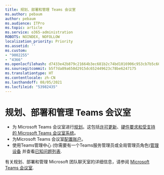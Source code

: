 ```yaml
---
title: 规划、部署和管理 Teams 会议室
ms.author: pebaum
author: pebaum
ms.audience: ITPro
ms.topic: article
ms.service: o365-administration
ROBOTS: NOINDEX, NOFOLLOW
localization_priority: Priority
ms.assetid: ''
ms.custom:
- "9002255"
- "4366"
ms.openlocfilehash: d7433e42b879c21664b3ec681b2c74bd1016906c953cb7b5c60f8b4d57eb9540
ms.sourcegitcommit: b5f7da89a650d2915dc652449623c78be6247175
ms.translationtype: HT
ms.contentlocale: zh-CN
ms.lasthandoff: 08/05/2021
ms.locfileid: "53982435"
---
```

# <a name="plan-deploy-and-manage-teams-rooms"></a>规划、部署和管理 Teams 会议室

- 为 Microsoft Teams 会议室进行[规划](https://docs.microsoft.com/microsoftteams/rooms/rooms-plan)。这包括[许可更新](https://docs.microsoft.com/microsoftteams/rooms/rooms-licensing)、[硬件要求和受支持的 Microsoft Teams 会议室系统](https://docs.microsoft.com/microsoftteams/rooms/requirements#hardware-requirements)。
- 为Microsoft Teams 会议室[配置账户](https://docs.microsoft.com/microsoftteams/rooms/rooms-configure-accounts)。
- 使用Teams管理中心 (你需要有一个Teams服务管理员或全局管理员角色)[管理设备](https://docs.microsoft.com/microsoftteams/rooms/rooms-manage)  并查看[已知问题列表](https://docs.microsoft.com/microsoftteams/rooms/known-issues).

有关规划、部署和管理 Microsoft 团队聊天室的详细信息，请参阅 [Microsoft Teams 会议室](https://docs.microsoft.com/microsoftteams/rooms/).

